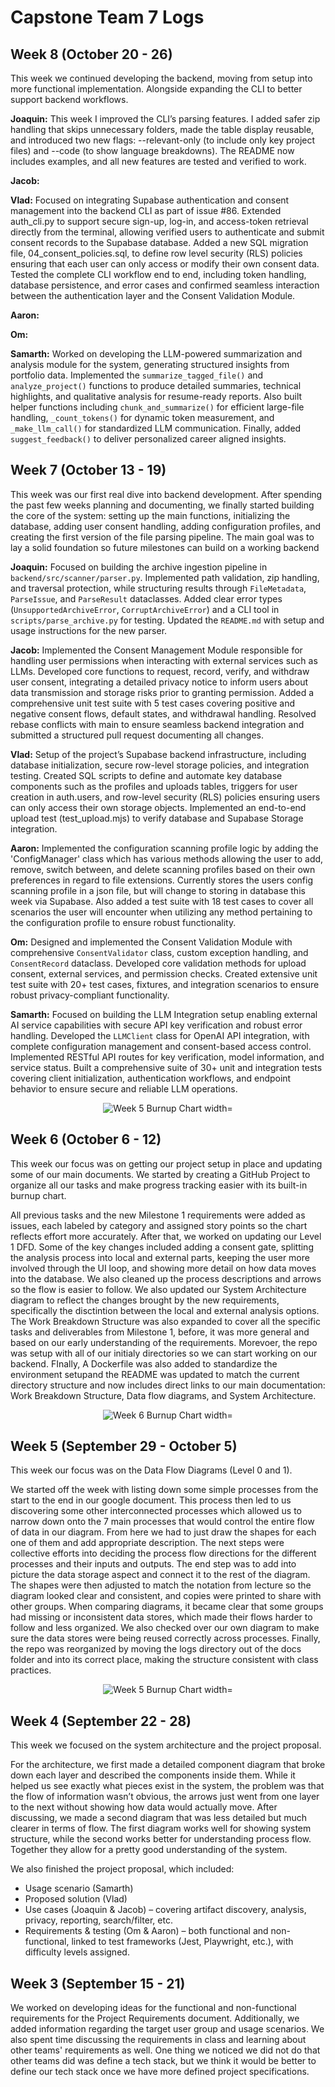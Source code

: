 # Capstone Team 7 Logs

## Week 8 (October 20 - 26)

This week we continued developing the backend, moving from setup into more functional implementation. Alongside expanding the CLI to better support backend workflows.

**Joaquin:** This week I improved the CLI’s parsing features. I added safer zip handling that skips unnecessary folders, made the table display reusable, and introduced two new flags: --relevant-only (to include only key project files) and --code (to show language breakdowns). The README now includes examples, and all new features are tested and verified to work.

**Jacob:** 

**Vlad:** Focused on integrating Supabase authentication and consent management into the backend CLI as part of issue #86. Extended auth_cli.py to support secure sign-up, log-in, and access-token retrieval directly from the terminal, allowing verified users to authenticate and submit consent records to the Supabase database. Added a new SQL migration file, 04_consent_policies.sql, to define row level security (RLS) policies ensuring that each user can only access or modify their own consent data. Tested the complete CLI workflow end to end, including token handling, database persistence, and error cases and confirmed seamless interaction between the authentication layer and the Consent Validation Module. 

**Aaron:** 

**Om:** 

**Samarth:** Worked on developing the LLM-powered summarization and analysis module for the system, generating structured insights from portfolio data. Implemented the `summarize_tagged_file()` and `analyze_project()` functions to produce detailed summaries, technical highlights, and qualitative analysis for resume-ready reports. Also built helper functions including `chunk_and_summarize()` for efficient large-file handling, `_count_tokens()` for dynamic token measurement, and `_make_llm_call()` for standardized LLM communication. Finally, added `suggest_feedback()` to deliver personalized career aligned insights. 


## Week 7 (October 13 - 19)

This week was our first real dive into backend development. After spending the past few weeks planning and documenting, we finally started building the core of the system: setting up the main functions, initializing the database, adding user consent handling, adding configuration profiles, and creating the first version of the file parsing pipeline. The main goal was to lay a solid foundation so future milestones can build on a working backend

**Joaquin:** Focused on building the archive ingestion pipeline in `backend/src/scanner/parser.py`. Implemented path validation, zip handling, and traversal protection, while structuring results through `FileMetadata`, `ParseIssue`, and `ParseResult` dataclasses. Added clear error types (`UnsupportedArchiveError`, `CorruptArchiveError`) and a CLI tool in `scripts/parse_archive.py` for testing. Updated the `README.md` with setup and usage instructions for the new parser.

**Jacob:** 
Implemented the Consent Management Module responsible for handling user permissions when interacting with external services such as LLMs. Developed core functions to request, record, verify, and withdraw user consent, integrating a detailed privacy notice to inform users about data transmission and storage risks prior to granting permission. Added a comprehensive unit test suite with 5 test cases covering positive and negative consent flows, default states, and withdrawal handling. Resolved rebase conflicts with main to ensure seamless backend integration and submitted a structured pull request documenting all changes.

**Vlad:** 
Setup of the project’s Supabase backend infrastructure, including database initialization, secure row-level storage policies, and integration testing. Created SQL scripts to define and automate key database components such as the profiles and uploads tables, triggers for user creation in auth.users, and row-level security (RLS) policies ensuring users can only access their own storage objects. Implemented an end-to-end upload test (test_upload.mjs) to verify database and Supabase Storage integration. 

**Aaron:** Implemented the configuration scanning profile logic by adding the 'ConfigManager' class which has various methods allowing the user to add, remove, switch between, and delete scanning profiles based on their own preferences in regard to file extensions. Currently stores the users config scanning profile in a json file, but will change to storing in database this week via Supabase. Also added a test suite with 18 test cases to cover all scenarios the user will encounter when utilizing any method pertaining to the configuration profile to ensure robust functionality.  

**Om:** Designed and implemented the Consent Validation Module with comprehensive `ConsentValidator` class, custom exception handling, and `ConsentRecord` dataclass. Developed core validation methods for upload consent, external services, and permission checks. Created extensive unit test suite with 20+ test cases, fixtures, and integration scenarios to ensure robust privacy-compliant functionality.

**Samarth:** Focused on building the LLM Integration setup enabling external AI service capabilities with secure API key verification and robust error handling. Developed the `LLMClient` class for OpenAI API integration, with complete configuration management and consent-based access control. Implemented RESTful API routes for key verification, model information, and service status. Built a comprehensive suite of 30+ unit and integration tests covering client initialization, authentication workflows, and endpoint behavior to ensure secure and reliable LLM operations.

<p align="center">
  <img src="./charts/w7burnup.png" alt="Week 5 Burnup Chart width="400"/>
</p>

## Week 6 (October 6 - 12)

This week our focus was on getting our project setup in place and updating some of our main documents. We started by creating a GitHub Project to organize all our tasks and make progress tracking easier with its built-in burnup chart. 

All previous tasks and the new Milestone 1 requirements were added as issues, each labeled by category and assigned story points so the chart reflects effort more accurately. After that, we worked on updating our Level 1 DFD. Some of the key changes included adding a consent gate, splitting the analysis process into local and external parts, keeping the user more involved through the UI loop, and showing more detail on how data moves into the database. We also cleaned up the process descriptions and arrows so the flow is easier to follow. We also updated our System Architecture diagram to reflect the changes brought by the new requirements, specifically the disctintion between the local and external analysis options. The Work Breakdown Structure was also expanded to cover all the specific tasks and deliverables from Milestone 1, before, it was more general and based on our early understanding of the requirements. Morevoer, the repo was setup with all of our initialy directories so we can start working on our backend. FInally, A Dockerfile was also added to standardize the environment setupand the README was updated to match the current directory structure and now includes direct links to our main documentation: Work Breakdown Structure, Data flow diagrams, and System Architecture.

<p align="center">
  <img src="./charts/w6burnup.png" alt="Week 6 Burnup Chart width="400"/>
</p>

## Week 5 (September 29 - October 5)

This week our focus was on the Data Flow Diagrams (Level 0 and 1).

We started off the week with listing down some simple processes from the start to the end in our google document. This process then led to us discovering some other interconnected processes which allowed us to narrow down onto the 7 main processes that would control the entire flow of data in our diagram. From here we had to just draw the shapes for each one of them and add appropriate description. The next steps were collective efforts into deciding the process flow directions for the different processes and their inputs and outputs. The end step was to add into picture the data storage aspect and connect it to the rest of the diagram. The shapes were then adjusted to match the notation from lecture so the diagram looked clear and consistent, and copies were printed to share with other groups. When comparing diagrams, it became clear that some groups had missing or inconsistent data stores, which made their flows harder to follow and less organized. We also checked over our own diagram to make sure the data stores were being reused correctly across processes. Finally, the repo was reorganized by moving the logs directory out of the docs folder and into its correct place, making the structure consistent with class practices.

<p align="center">
  <img src="./charts/w5burnup.png" alt="Week 5 Burnup Chart width="400"/>
</p>


## Week 4 (September 22 - 28)

This week we focused on the system architecture and the project proposal.

For the architecture, we first made a detailed component diagram that broke down each layer and described the components inside them. While it helped us see exactly what pieces exist in the system, the problem was that the flow of information wasn’t obvious, the arrows just went from one layer to the next without showing how data would actually move. After discussing, we made a second diagram that was less detailed but much clearer in terms of flow. The first diagram works well for showing system structure, while the second works better for understanding process flow. Together they allow for a pretty good understanding of the system.

We also finished the project proposal, which included:
- Usage scenario (Samarth)  
- Proposed solution (Vlad)  
- Use cases (Joaquin & Jacob) – covering artifact discovery, analysis, privacy, reporting, search/filter, etc.  
- Requirements & testing (Om & Aaron) – both functional and non-functional, linked to test frameworks (Jest, Playwright, etc.), with difficulty levels assigned.  

## Week 3 (September 15 - 21)

We worked on developing ideas for the functional and non-functional requirements for the Project Requirements document. Additionally, we added information regarding the target user group and usage scenarios. We also spent time discussing the requirements in class and learning about other teams' requirements as well. One thing we noticed we did not do that other teams did was define a tech stack, but we think it would be better to define our tech stack once we have more defined project specifications.


